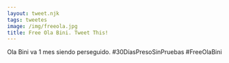 ```yaml
---
layout: tweet.njk
tags: tweetes
image: /img/freeola.jpg
title: Free Ola Bini. Tweet This!
---
```

Ola Bini va 1 mes siendo perseguido. #30DíasPresoSinPruebas #FreeOlaBini
